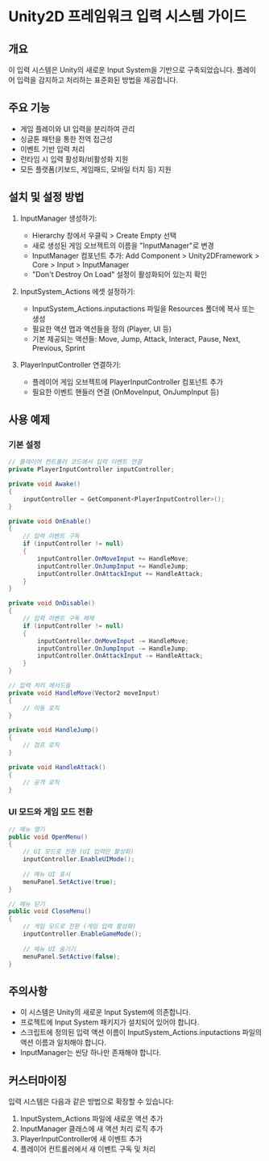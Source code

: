 # Unity2D 프레임워크 입력 시스템 가이드

## 개요
이 입력 시스템은 Unity의 새로운 Input System을 기반으로 구축되었습니다. 플레이어 입력을 감지하고 처리하는 표준화된 방법을 제공합니다.

## 주요 기능

- 게임 플레이와 UI 입력을 분리하여 관리
- 싱글톤 패턴을 통한 전역 접근성
- 이벤트 기반 입력 처리
- 런타임 시 입력 활성화/비활성화 지원
- 모든 플랫폼(키보드, 게임패드, 모바일 터치 등) 지원

## 설치 및 설정 방법

1. InputManager 생성하기:
   - Hierarchy 창에서 우클릭 > Create Empty 선택
   - 새로 생성된 게임 오브젝트의 이름을 "InputManager"로 변경
   - InputManager 컴포넌트 추가: Add Component > Unity2DFramework > Core > Input > InputManager
   - "Don't Destroy On Load" 설정이 활성화되어 있는지 확인

2. InputSystem_Actions 에셋 설정하기:
   - InputSystem_Actions.inputactions 파일을 Resources 폴더에 복사 또는 생성
   - 필요한 액션 맵과 액션들을 정의 (Player, UI 등)
   - 기본 제공되는 액션들: Move, Jump, Attack, Interact, Pause, Next, Previous, Sprint

3. PlayerInputController 연결하기:
   - 플레이어 게임 오브젝트에 PlayerInputController 컴포넌트 추가
   - 필요한 이벤트 핸들러 연결 (OnMoveInput, OnJumpInput 등)

## 사용 예제

### 기본 설정

```csharp
// 플레이어 컨트롤러 코드에서 입력 이벤트 연결
private PlayerInputController inputController;

private void Awake()
{
    inputController = GetComponent<PlayerInputController>();
}

private void OnEnable()
{
    // 입력 이벤트 구독
    if (inputController != null)
    {
        inputController.OnMoveInput += HandleMove;
        inputController.OnJumpInput += HandleJump;
        inputController.OnAttackInput += HandleAttack;
    }
}

private void OnDisable()
{
    // 입력 이벤트 구독 해제
    if (inputController != null)
    {
        inputController.OnMoveInput -= HandleMove;
        inputController.OnJumpInput -= HandleJump;
        inputController.OnAttackInput -= HandleAttack;
    }
}

// 입력 처리 메서드들
private void HandleMove(Vector2 moveInput)
{
    // 이동 로직
}

private void HandleJump()
{
    // 점프 로직
}

private void HandleAttack()
{
    // 공격 로직
}
```

### UI 모드와 게임 모드 전환

```csharp
// 메뉴 열기
public void OpenMenu()
{
    // UI 모드로 전환 (UI 입력만 활성화)
    inputController.EnableUIMode();
    
    // 메뉴 UI 표시
    menuPanel.SetActive(true);
}

// 메뉴 닫기
public void CloseMenu()
{
    // 게임 모드로 전환 (게임 입력 활성화)
    inputController.EnableGameMode();
    
    // 메뉴 UI 숨기기
    menuPanel.SetActive(false);
}
```

## 주의사항

- 이 시스템은 Unity의 새로운 Input System에 의존합니다.
- 프로젝트에 Input System 패키지가 설치되어 있어야 합니다.
- 스크립트에 정의된 입력 액션 이름이 InputSystem_Actions.inputactions 파일의 액션 이름과 일치해야 합니다.
- InputManager는 씬당 하나만 존재해야 합니다.

## 커스터마이징

입력 시스템은 다음과 같은 방법으로 확장할 수 있습니다:

1. InputSystem_Actions 파일에 새로운 액션 추가
2. InputManager 클래스에 새 액션 처리 로직 추가
3. PlayerInputController에 새 이벤트 추가
4. 플레이어 컨트롤러에서 새 이벤트 구독 및 처리 